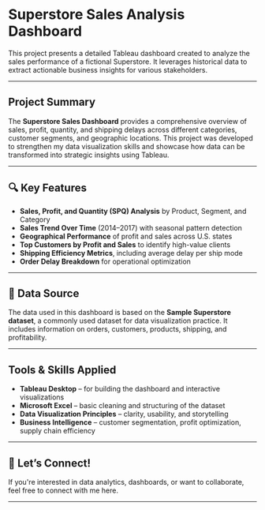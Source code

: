 # Superstore Sales Analysis Dashboard

This project presents a detailed Tableau dashboard created to analyze the sales performance of a fictional Superstore. It leverages historical data to extract actionable business insights for various stakeholders.

---

## Project Summary

The **Superstore Sales Dashboard** provides a comprehensive overview of sales, profit, quantity, and shipping delays across different categories, customer segments, and geographic locations.
This project was developed to strengthen my data visualization skills and showcase how data can be transformed into strategic insights using Tableau.

---

## 🔍 Key Features

- **Sales, Profit, and Quantity (SPQ) Analysis** by Product, Segment, and Category  
- **Sales Trend Over Time** (2014–2017) with seasonal pattern detection  
- **Geographical Performance** of profit and sales across U.S. states  
- **Top Customers by Profit and Sales** to identify high-value clients  
- **Shipping Efficiency Metrics**, including average delay per ship mode  
- **Order Delay Breakdown** for operational optimization  

---

## 📂 Data Source

The data used in this dashboard is based on the **Sample Superstore dataset**, a commonly used dataset for data visualization practice. It includes information on orders, customers, products, shipping, and profitability.

---

## Tools & Skills Applied

- **Tableau Desktop** – for building the dashboard and interactive visualizations  
- **Microsoft Excel** – basic cleaning and structuring of the dataset  
- **Data Visualization Principles** – clarity, usability, and storytelling  
- **Business Intelligence** – customer segmentation, profit optimization, supply chain efficiency

---

## 🤝 Let’s Connect!

If you're interested in data analytics, dashboards, or want to collaborate, feel free to connect with me here.

---

